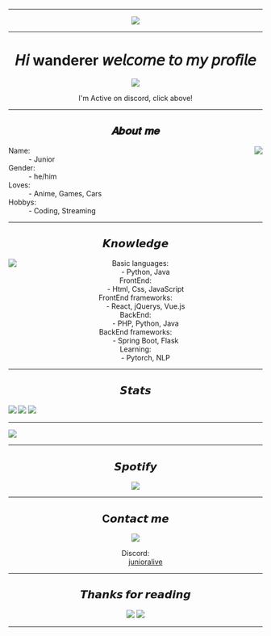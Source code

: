  ---
 
<div align="center">
    <img src="https://github.com/junioralive/junioralive/blob/master/assets/banner.jpg">
</div>

 ---

<div align="center">
    <h1>𝘏𝘪 wanderer 𝘸𝘦𝘭𝘤𝘰𝘮𝘦 𝘵𝘰 𝘮𝘺 𝘱𝘳𝘰𝘧𝘪𝘭𝘦</h1>
    <a href="https://discord.com/users/1081831180879527957">
    <img src="https://lanyard.cnrad.dev/api/1081831180879527957?bg=512f9c&borderRadius=15px"/>
    </a>
    <p>I'm Active on discord, click above!</p>
</div>

---

<div>
<h2 align="center"> 𝑨𝒃𝒐𝒖𝒕 𝒎𝒆 </h2>
  <div align="center">
<img src="https://github.com/junioralive/junioralive/blob/master/assets/itsme.gif" align="right">
  </div>
<dl>
  <dt>Name:</dt>
  <dd>- Junior </dd>
  <dt>Gender:</dt>
  <dd>- he/him </dd>
  <dt>Loves:</dt>
  <dd>- Anime, Games, Cars </dd>
  <dt>Hobbys:</dt>
  <dd>- Coding, Streaming </dd>
</dl>
</div>

 ---
 
<div>
<h2 align="center"> 𝙆𝙣𝙤𝙬𝙡𝙚𝙙𝙜𝙚 </h2>
  <div align="center">
<img src="https://github.com/junioralive/junioralive/blob/master/assets/Knowledge.gif" align="left">
  <dl>
  <dt>Basic languages:</dt>
  <dd>- Python, Java </dd>
  <dt>FrontEnd:</dt>
  <dd>- Html, Css, JavaScript </dd>
  <dt>FrontEnd frameworks:</dt>
  <dd>- React, jQuerys, Vue.js  </dd>
  <dt>BackEnd:</dt>
  <dd>- PHP, Python, Java</dd>
  <dt>BackEnd frameworks:</dt>
  <dd>- Spring Boot, Flask </dd>
  <dt>Learning:</dt>
  <dd>- Pytorch, NLP </dd>
</dl>
  </div>
  
 ---
 
<h2 align="center"> 𝙎𝙩𝙖𝙩𝙨 </h2>
     <a>
    <img align="left" src="https://streak-stats.demolab.com/?user=junioralive&theme=dark&hide_border=true&date_format=n%2Fj%5B%2FY%5D">
    </a>
    <a>
    <img src="https://github-readme-stats.vercel.app/api/top-langs/?username=junioralive&layout=compact&theme=dark">
    </a>
    <a>
    <img src="https://github-readme-stats.vercel.app/api?username=junioralive&show_icons=true&theme=dark&show=reviews">
    </a>
</div>

---

<a>
  <img src="https://github-profile-trophy.vercel.app/?username=junioralive&theme=darkhub&column=7">
</a>

 ---

<h2 align="center"> 𝙎𝙥𝙤𝙩𝙞𝙛𝙮 </h2>
  <div align="center">
<img src="https://spotify-github-profile.vercel.app/api/view?uid=168ya18m84ufnejec1i3486wz&cover_image=true&theme=novatorem&show_offline=false&background_color=121212&interchange=false&bar_color=53b14f&bar_color_cover=true" align="center">
  </div>

 ---
 
 <div align="center">
 <h2 align="center"> C𝙤𝙣𝙩𝙖𝙘𝙩 𝙢𝙚 </h2>
  <a>
    <img src="https://github.com/junioralive/junioralive/blob/master/assets/contact.gif"/>
    </a>
  <dl>
  <dt>Discord:</dt>
  <dd>
  <a href="https://discord.com/users/1081831180879527957">junioralive</a>
  </dd>
  </dl>
</div>

 ---

<div align="center">
 <h2 align="center"> 𝙏𝙝𝙖𝙣𝙠𝙨 𝙛𝙤𝙧 𝙧𝙚𝙖𝙙𝙞𝙣𝙜 </h2>
 <img src="https://typograssy.deno.dev/api?text=Live%20Love%20Laugh%20&l0=none&l1=ef858c&l2=62b7d8&l3=ffb6c1&l4=caf9ff&bg=none&frame=none&speed=250&comment=">
 <img src="https://moe-counter.glitch.me/get/@junioralive?theme=gelbooru">
</div>

 ---

